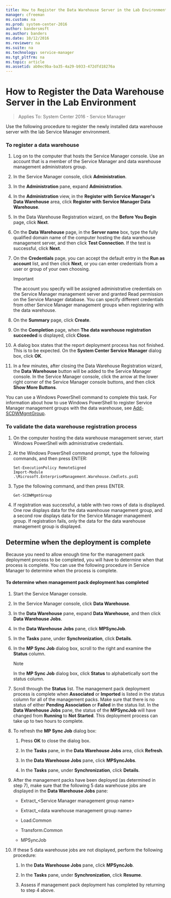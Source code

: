 ```yaml
---
title: How to Register the Data Warehouse Server in the Lab Environment
manager: cfreeman
ms.custom: na
ms.prod: system-center-2016
author: bandersmsft
ms.author: banders
ms.date: 10/12/2016
ms.reviewer: na
ms.suite: na
ms.technology: service-manager
ms.tgt_pltfrm: na
ms.topic: article
ms.assetid: ab0ec9ba-ba35-4a29-b933-472dfd18276a
---
```


# How to Register the Data Warehouse Server in the Lab Environment

>Applies To: System Center 2016 - Service Manager

Use the following procedure to register the newly installed data warehouse server with the lab Service Manager environment.  

### To register a data warehouse  

1.  Log on to the computer that hosts the Service Manager console. Use an account that is a member of the Service Manager and data warehouse management administrators group.  

2.  In the Service Manager console, click **Administration**.  

3.  In the **Administration** pane, expand **Administration**.  

4.  In the **Administration** view, in the **Register with Service Manager's Data Warehouse** area, click **Register with Service Manager Data Warehouse**.  

5.  In the Data Warehouse Registration wizard, on the **Before You Begin** page, click **Next**.  

6.  On the **Data Warehouse** page, in the **Server name** box, type the fully qualified domain name of the computer hosting the data warehouse management server, and then click **Test Connection**. If the test is successful, click **Next**.  

7.  On the **Credentials** page, you can accept the default entry in the **Run as account** list, and then click **Next**, or you can enter credentials from a user or group of your own choosing.  

    > [!IMPORTANT]  
    >  The account you specify will be assigned administrative credentials on the Service Manager management server and granted Read permission on the Service Manager database. You can specify different credentials from other Service Manager management groups when registering with the data warehouse.  

8.  On the **Summary** page, click **Create**.  

9. On the **Completion** page, when **The data warehouse registration succeeded** is displayed, click **Close**.  

10. A dialog box states that the report deployment process has not finished. This is to be expected. On the **System Center Service Manager** dialog box, click **OK**.  

11. In a few minutes, after closing the Data Warehouse Registration wizard, the **Data Warehouse** button will be added to the Service Manager console. In the Service Manager console, click the arrow at the lower right corner of the Service Manager console buttons, and then click **Show More Buttons**.  

 You can use a Windows PowerShell command to complete this task. For information about how to use Windows PowerShell to register Service Manager management groups with the data warehouse, see [Add\-SCDWMgmtGroup](http://go.microsoft.com/fwlink/p/?LinkId=203096).  

### To validate the data warehouse registration process  

1.  On the computer hosting the data warehouse management server, start Windows PowerShell with administrative credentials.  

2.  At the Windows PowerShell command prompt, type the following commands, and then press ENTER:  

    ```  
    Set-ExecutionPolicy RemoteSigned  
    Import-Module .\Microsoft.EnterpriseManagement.Warehouse.Cmdlets.psd1  

    ```  

3.  Type the following command, and then press ENTER.  

    ```  
    Get-SCDWMgmtGroup  

    ```  

4.  If registration was successful, a table with two rows of data is displayed. One row displays data for the data warehouse management group, and a second row displays data for the Service Manager management group. If registration fails, only the data for the data warehouse management group is displayed.  

## Determine when the deployment is complete  
 Because you need to allow enough time for the management pack deployment process to be completed, you will have to determine when that process is complete. You can use the following procedure in Service Manager to determine when the process is complete.  

#### To determine when management pack deployment has completed  

1.  Start the Service Manager console.  

2.  In the Service Manager console, click **Data Warehouse**.  

3.  In the **Data Warehouse** pane, expand **Data Warehouse**, and then click **Data Warehouse Jobs**.  

4.  In the **Data Warehouse Jobs** pane, click **MPSyncJob**.  

5.  In the **Tasks** pane, under **Synchronization**, click **Details**.  

6.  In the **MP Sync Job** dialog box, scroll to the right and examine the **Status** column.  

    > [!NOTE]  
    >  In the **MP Sync Job** dialog box, click **Status** to alphabetically sort the status column.  

7.  Scroll through the **Status** list. The management pack deployment process is complete when **Associated** or **Imported** is listed in the status column for all of the management packs. Make sure that there is no status of either **Pending Association** or **Failed** in the status list. In the **Data Warehouse Jobs** pane, the status of the **MPSyncJob** will have changed from **Running** to **Not Started**. This deployment process can take up to two hours to complete.  

8.  To refresh the **MP Sync Job** dialog box:  

    1.  Press **OK** to close the dialog box.  

    2.  In the **Tasks** pane, in the **Data Warehouse Jobs** area, click **Refresh**.  

    3.  In the **Data Warehouse Jobs** pane, click **MPSyncJobs**.  

    4.  In the **Tasks** pane, under **Synchronization**, click **Details**.  

9. After the management packs have been deployed \(as determined in step 7\), make sure that the following 5 data warehouse jobs are displayed in the **Data Warehouse Jobs** pane:  

    -   Extract\_\<Service Manager management group name\>  

    -   Extract\_\<data warehouse management group name\>  

    -   Load.Common  

    -   Transform.Common  

    -   MPSyncJob  

10. If these 5 data warehouse jobs are not displayed, perform the following procedure:  

    1.  In the **Data Warehouse Jobs** pane, click **MPSyncJob**.  

    2.  In the **Tasks** pane, under **Synchronization**, click **Resume**.  

    3.  Assess if management pack deployment has completed by returning to step 4 above.
